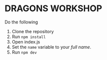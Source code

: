 DRAGONS WORKSHOP
================

Do the following

1. Clone the repository
2. Run `npm install`
3. Open index.js
4. Set the `name` variable to your *full name*.
5. Run `npm dev`


